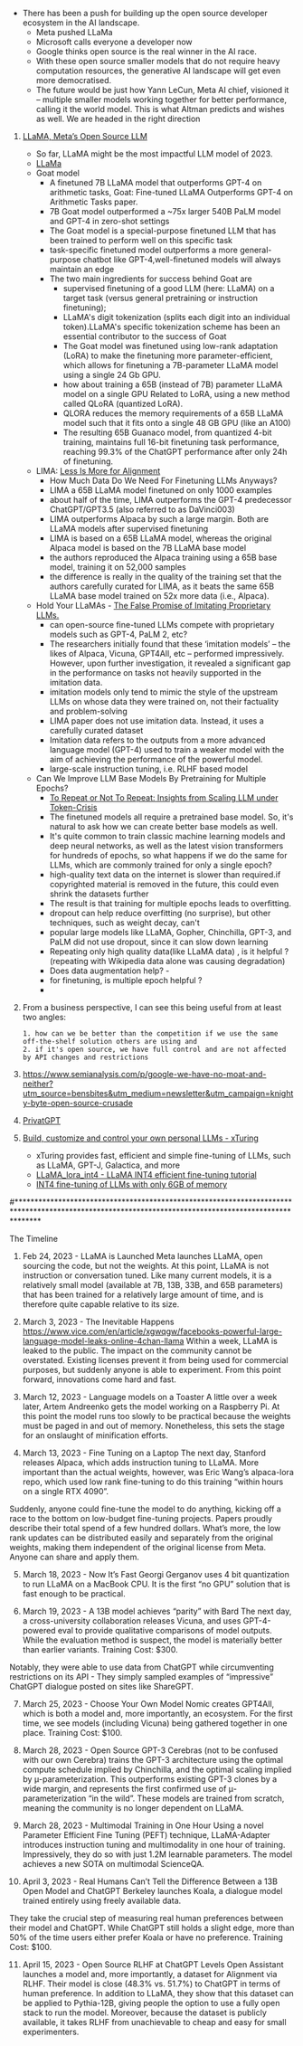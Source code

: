 - There has been a push for building up the open source developer ecosystem in the AI landscape. 
  - Meta pushed LLaMa 
  - Microsoft calls everyone a developer now 
  - Google thinks open source is the real winner in the AI race. 
  - With these open source smaller models that do not require heavy computation resources, the generative AI landscape will get even more democratised. 
  - The future would be just how Yann LeCun, Meta AI chief, visioned it – multiple smaller models working together for better performance, calling it the world model. This is what Altman predicts and wishes as well. We are headed in the right direction

1. [LLaMA, Meta’s Open Source LLM](https://thenewstack.io/why-open-source-developers-are-using-llama-metas-ai-model/)
   - So far, LLaMA might be the most impactful LLM model of 2023.
   - [LLaMa](https://aman.ai/primers/ai/LLaMA/)
   - Goat model
      - A finetuned 7B LLaMA model that outperforms GPT-4 on arithmetic tasks, Goat: Fine-tuned LLaMA Outperforms GPT-4 on Arithmetic Tasks paper.
      - 7B Goat model outperformed a ~75x larger 540B PaLM model and GPT-4 in zero-shot settings
      - The Goat model is a special-purpose finetuned LLM that has been trained to perform well on this specific task
      - task-specific finetuned model outperforms a more general-purpose chatbot like GPT-4,well-finetuned models will always maintain an edge
      - The two main ingredients for success behind Goat are
        - supervised finetuning of a good LLM (here: LLaMA) on a target task (versus general pretraining or instruction finetuning);
        - LLaMA's digit tokenization (splits each digit into an individual token).LLaMA's specific tokenization scheme has been an essential contributor to the success of Goat
        - The Goat model was finetuned using low-rank adaptation (LoRA) to make the finetuning more parameter-efficient, which allows for finetuning a 7B-parameter LLaMA model using a single 24 Gb GPU.
        - how about training a 65B (instead of 7B) parameter LLaMA model on a single GPU Related to LoRA, using a new method called QLoRA (quantized LoRA).
        - QLORA reduces the memory requirements of a 65B LLaMA model such that it fits onto a single 48 GB GPU (like an A100)
        - The resulting 65B Guanaco model, from quantized 4-bit training, maintains full 16-bit finetuning task performance, reaching 99.3% of the ChatGPT performance after only 24h of finetuning.
   -  LIMA: [Less Is More for Alignment](https://arxiv.org/pdf/2305.11206.pdf)
        - How Much Data Do We Need For Finetuning LLMs Anyways?
        - LIMA a 65B LLaMA model finetuned on only 1000 examples
        - about half of the time, LIMA outperforms the GPT-4 predecessor ChatGPT/GPT3.5 (also referred to as DaVinci003)
        - LIMA outperforms Alpaca by such a large margin. Both are LLaMA models after supervised finetuning
        - LIMA is based on a 65B LLaMA model, whereas the original Alpaca model is based on the 7B LLaMA base model
        - the authors reproduced the Alpaca training using a 65B base model, training it on 52,000 samples
        - the difference is really in the quality of the training set that the authors carefully curated for LIMA, as it beats the same 65B LLaMA base model trained on 52x more data (i.e., Alpaca).    
   -  Hold Your LLaMAs - [The False Promise of Imitating Proprietary LLMs.](https://arxiv.org/pdf/2305.15717.pdf)
      -   can open-source fine-tuned LLMs compete with proprietary models such as GPT-4, PaLM 2, etc? 
      -   The researchers initially found that these ‘imitation models’ – the likes of Alpaca, Vicuna, GPT4All, etc – performed impressively. However, upon further investigation, it revealed a significant gap in the performance on tasks not heavily supported in the imitation data.  
      -   imitation models only tend to mimic the style of the upstream LLMs on whose data they were trained on, not their factuality and problem-solving
      -   LIMA paper does not use imitation data. Instead, it uses a carefully curated dataset
      -   Imitation data refers to the outputs from a more advanced language model (GPT-4) used to train a weaker model with the aim of achieving the performance of the powerful model. 
      -   large-scale instruction tuning, i.e. RLHF based model
   -  Can We Improve LLM Base Models By Pretraining for Multiple Epochs?
      -   [To Repeat or Not To Repeat: Insights from Scaling LLM under Token-Crisis](https://arxiv.org/pdf/2305.13230.pdf) 
      -   The finetuned models all require a pretrained base model. So, it's natural to ask how we can create better base models as well.
      -   It's quite common to train classic machine learning models and deep neural networks, as well as the latest vision transformers for hundreds of epochs, so what happens if we do the same for LLMs, which are commonly trained for only a single epoch?
      -   high-quality text data on the internet is slower than required.if copyrighted material is removed in the future, this could even shrink the datasets further
      -   The result is that training for multiple epochs leads to overfitting.
      -   dropout can help reduce overfitting (no surprise), but other techniques, such as weight decay, can't
      -   popular large models like LLaMA, Gopher, Chinchilla, GPT-3, and PaLM did not use dropout, since it can slow down learning
      -   Repeating only high quality data(like LLaMA data) , is it helpful ? (repeating with Wikipedia data alone was causing degradation)
      -   Does data augmentation help?       -   
      -   for finetuning, is multiple epoch helpful ?
      -   
2. From a business perspective, I can see this being useful from at least two angles: 

       1. how can we be better than the competition if we use the same off-the-shelf solution others are using and 
       2. if it's open source, we have full control and are not affected by API changes and restrictions

3. https://www.semianalysis.com/p/google-we-have-no-moat-and-neither?utm_source=bensbites&utm_medium=newsletter&utm_campaign=knighty-byte-open-source-crusade
4. [PrivatGPT](https://github.com/imartinez/privateGPT)
5. [Build, customize and control your own personal LLMs - xTuring](https://github.com/stochasticai/xturing)
   - xTuring provides fast, efficient and simple fine-tuning of LLMs, such as LLaMA, GPT-J, Galactica, and more
   - [LLaMA_lora_int4 - LLaMA INT4 efficient fine-tuning tutorial](https://github.com/stochasticai/xturing/blob/main/examples/int4_finetuning/LLaMA_lora_int4.ipynb)
   - [INT4 fine-tuning of LLMs with only 6GB of memory](https://github.com/stochasticai/xturing/blob/main/examples/int4_finetuning/README.md)
   
#*****************************************************************************************************************************************************

The Timeline

1. Feb 24, 2023 - LLaMA is Launched
  Meta launches LLaMA, open sourcing the code, but not the weights. At this point, LLaMA is not instruction or conversation tuned. Like many current models, it is a    relatively small model (available at 7B, 13B, 33B, and 65B parameters) that has been trained for a relatively large amount of time, and is therefore quite capable relative to its size.

2. March 3, 2023 - The Inevitable Happens
  https://www.vice.com/en/article/xgwqgw/facebooks-powerful-large-language-model-leaks-online-4chan-llama
Within a week, LLaMA is leaked to the public. The impact on the community cannot be overstated. Existing licenses prevent it from being used for commercial purposes, but suddenly anyone is able to experiment. From this point forward, innovations come hard and fast.

3. March 12, 2023 - Language models on a Toaster
  A little over a week later, Artem Andreenko gets the model working on a Raspberry Pi. At this point the model runs too slowly to be practical because the weights must be paged in and out of memory. Nonetheless, this sets the stage for an onslaught of minification efforts.

4. March 13, 2023 - Fine Tuning on a Laptop
  The next day, Stanford releases Alpaca, which adds instruction tuning to LLaMA. More important than the actual weights, however, was Eric Wang’s alpaca-lora repo, which used low rank fine-tuning to do this training “within hours on a single RTX 4090”.

  Suddenly, anyone could fine-tune the model to do anything, kicking off a race to the bottom on low-budget fine-tuning projects. Papers proudly describe their total   spend of a few hundred dollars. What’s more, the low rank updates can be distributed easily and separately from the original weights, making them independent of the  original license from Meta. Anyone can share and apply them.

5. March 18, 2023 - Now It’s Fast
  Georgi Gerganov uses 4 bit quantization to run LLaMA on a MacBook CPU. It is the first “no GPU” solution that is fast enough to be practical.

6. March 19, 2023 - A 13B model achieves “parity” with Bard
  The next day, a cross-university collaboration releases Vicuna, and uses GPT-4-powered eval to provide qualitative comparisons of model outputs. While the  evaluation method is suspect, the model is materially better than earlier variants. Training Cost: $300.

  Notably, they were able to use data from ChatGPT while circumventing restrictions on its API - They simply sampled examples of “impressive” ChatGPT dialogue posted on sites like ShareGPT.

7. March 25, 2023 - Choose Your Own Model
  Nomic creates GPT4All, which is both a model and, more importantly, an ecosystem. For the first time, we see models (including Vicuna) being gathered together in   one place. Training Cost: $100.

8. March 28, 2023 - Open Source GPT-3
  Cerebras (not to be confused with our own Cerebra) trains the GPT-3 architecture using the optimal compute schedule implied by Chinchilla, and the optimal scaling  implied by μ-parameterization. This outperforms existing GPT-3 clones by a wide margin, and represents the first confirmed use of μ-parameterization “in the wild”.   These models are trained from scratch, meaning the community is no longer dependent on LLaMA.

9. March 28, 2023 - Multimodal Training in One Hour
  Using a novel Parameter Efficient Fine Tuning (PEFT) technique, LLaMA-Adapter introduces instruction tuning and multimodality in one hour of training. Impressively,  they do so with just 1.2M learnable parameters. The model achieves a new SOTA on multimodal ScienceQA.

10. April 3, 2023 - Real Humans Can’t Tell the Difference Between a 13B Open Model and ChatGPT
  Berkeley launches Koala, a dialogue model trained entirely using freely available data.

  They take the crucial step of measuring real human preferences between their model and ChatGPT. While ChatGPT still holds a slight edge, more than 50% of the time  users either prefer Koala or have no preference. Training Cost: $100.

11. April 15, 2023 - Open Source RLHF at ChatGPT Levels
  Open Assistant launches a model and, more importantly, a dataset for Alignment via RLHF. Their model is close (48.3% vs. 51.7%) to ChatGPT in terms of human  preference. In addition to LLaMA, they show that this dataset can be applied to Pythia-12B, giving people the option to use a fully open stack to run the model.  Moreover, because the dataset is publicly available, it takes RLHF from unachievable to cheap and easy for small experimenters.
